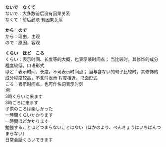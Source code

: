 **ないで　なくて**<br>
ないで：大多数前后没有因果关系<br>
なくて：前后必须 有因果关系<br>

**から　ので**<br>
から：理由，主观<br>
ので：原因，客观<br>

**くらい　ほど　ころ**<br>
くらい：表示时间、长度等的大概，也表示某时间点； 当比较时，其修饰的成分程度较低。口语形式<br>
ほど：表示时间、长度，不可表示时间点； 当与含ない的句子比较时，其修饰的成分程度较高，不含时表示
程度相近。书面形式<br>
ころ：表示时间点，也可作名词表示时刻<br>
*例:<br>*
3時くらいに来ます<br>
3時ごろに来ます<br>
子供のころは楽しかった<br>
一時間くらいかかります<br>
一時間ほどかかります<br>
勉強することほどつまらないことはない（ほかのより、べんきょうはいちばんつまらない）<br>
日常会話くらいできます<br>


